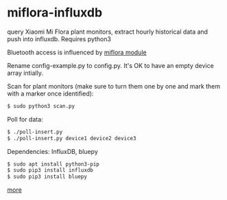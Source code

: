 # miflora-influxdb
query Xiaomi Mi Flora plant monitors, extract hourly historical data and push into influxdb. Requires python3

Bluetooth access is influenced by [miflora module](https://github.com/open-homeautomation/miflora)

Rename config-example.py to config.py. It's OK to have an empty device array intially. 

Scan for plant monitors (make sure to turn them one by one and mark them with a marker once identified):
```sh
$ sudo python3 scan.py
```

Poll for data:
```sh
$ ./poll-insert.py
$ ./poll-insert.py device1 device2 device3
```

Dependencies: InfluxDB, bluepy
```sh
$ sudo apt install python3-pip
$ sudo pip3 install influxdb
$ sudo pip3 install bluepy
```

[more](http://blog.sergem.net/monitoring-backyard-soil-with-xiaomi-mi-flora-plant-monitor-influxdb-and-grafana/)
